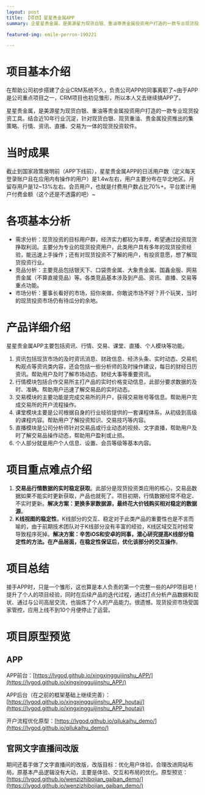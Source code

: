 ```yaml
---
layout: post
title: 【项目】星星贵金属APP
summary: 企星星贵金属，是美源星为现货白银、重油等贵金属投资用户打造的一款专业现货投资工具。结合近10年行业沉淀，针对现货白银、现货重油、贵金属投资推出的集策略、行情、资讯、直播、交易为一体的现货投资软件。。

featured-img: emile-perron-190221

---
```


# 项目基本介绍 #

在帮助公司初步搭建了企业CRM系统不久，负责公司APP的同事离职了~由于APP是公司重点项目之一，CRM项目也初见雏形，所以本人又去继续搞APP了。

星星贵金属，是美源星为现货白银、重油等贵金属投资用户打造的一款专业现货投资工具。结合近10年行业沉淀，针对现货白银、现货重油、贵金属投资推出的集策略、行情、资讯、直播、交易为一体的现货投资软件。

# 当时成果 #

截止到国家政策放明前（APP下线前），星星贵金属APP的日活用户数（定义每天登录账户且在应用内有操作的用户）是1.4w左右，用户主要分布在华北地区。月留存用户是12~13%左右。会员用户，也就是付费用户数占比70%+。平台累计用户付费金额（这个还是不透露的吧）~


# 各项基本分析 #

- 需求分析：现货投资的目标用户群，经济实力都较为丰厚，希望通过投资现货挣取利润。主要分为专业的现货投资用户，此类用户具有多年的现货投资经验，能迅速上手操作；还有对现货投资不了解的用户，有投资意愿，想了解现货投资行业。
- 竞品分析：主要竞品包括银天下、口袋贵金属、大象贵金属、国鑫金服、网易贵金属（不算直接竞品）等。各类竞品基本涉及到产品、资讯、直播、交易等重点功能。
- 市场分析：董事长看好的市场，招你来做，你敢说市场不好？开个玩笑，当时的现货投资市场仍有待瓜分的余地。

# 产品详细介绍 #

星星贵金属APP主要包括资讯、行情、交易、课堂、直播、个人模块等功能。

1. 资讯包括现货市场的及时资讯消息、财政信息、经济头条、实时动态、交易机构观点等资讯类内容，还会包括一些分析师的及时操作建议，每日的财经日历资讯。帮助用户及时了解市场动态、财经大事等重要资讯。
2. 行情模块包括合作交易所主打产品的实时价格变动信息，此部分要求数据的及时、准确。帮助用户迅速了解交易品的实时动态。
3. 交易模块的主要功能是完成交易所的开户，获得交易账号等信息。帮助用户完成交易所的开户流程操作。
4. 课堂模块主要是公司根据自身的行业经验提供的一套课程体系，从初级到高级的课程内容。帮助用户了解投资知识、交易技巧等内容。
5. 直播模块是公司分析师针对交易品或行业动态的视频、文字直播，帮助用户及时了解交易品操作动态，帮助用户盈利或止损。
6. 个人部分就是用户个人信息、设置、会员等级等基本内容。

# 项目重点难点介绍 #

1. **交易品行情数据的实时稳定获取**。此部分是现货投资类应用的核心，交易品数据如果不能实时更新获取，产品也就死了。项目初期，行情数据经常不稳定、不实时更新。**解决方案：更换多家数据源，最终花大价钱购买相对稳定的数据源**。
1. **K线视图的稳定性**。K线部分的交互、稳定对于此类产品的重要性也是不言而喻的，由于前期技术团队对于K线部分没有丰富的经验，K线区域交互时经常导致程序死掉。**解决方案：辛苦iOS和安卓的同事，潜心研究提高K线部分稳定性的方法。在产品层面，在稳定性保证后，优化该部分的交互操作**。

# 项目总结 #

接手APP时，只是一个雏形，这也算是本人负责的第一个完整一些的APP项目吧！提升了个人的项目经验，同时在后续产品的迭代过程，通过打点分析产品数据和现状、通过与公司高层交流，也锻炼了个人的产品能力。很遗憾，现货投资市场受国家管控，应用上线不到10个月便停止了运营。

# 项目原型预览 #

## APP ##

APP前台：[https://lvgod.github.io/xingxingguijinshu_APP/](https://lvgod.github.io/xingxingguijinshu_APP/)

APP后台（在之前的框架基础上继续完善）：[https://lvgod.github.io/xingxingguijinshu_APP_houtai/](https://lvgod.github.io/xingxingguijinshu_APP_houtai/)

开户流程优化原型：[https://lvgod.github.io/qilukaihu_demo/](https://lvgod.github.io/qilukaihu_demo/)

## 官网文字直播间改版 ##

期间还着手做了文字直播间的改版，改版目标：优化用户体验，合理改进网站布局。原基本产品逻辑没有大动，主要是体验、交互和布局的优化。原型预览：[https://lvgod.github.io/wenzizhibojian_gaiban_demo/](https://lvgod.github.io/wenzizhibojian_gaiban_demo/)






